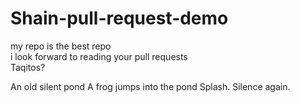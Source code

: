 # Shain-pull-request-demo

my repo is the best repo  
i look forward to reading your pull requests  
Taqitos?

An old silent pond
A frog jumps into the pond
Splash. Silence again.
